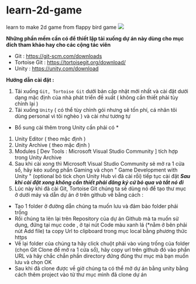# learn-2d-game 

learn to make 2d game from flappy bird game
![](https://scontent.fsgn5-14.fna.fbcdn.net/v/t1.15752-9/441443157_3614999768738770_2823607306850250601_n.jpg?_nc_cat=106&ccb=1-7&_nc_sid=5f2048&_nc_eui2=AeFVtDvDuOGHqtXL9PweW6YidOKMQ6ucIAx04oxDq5wgDB8CLCFmeo1NJvu9KXTqktQQDY88uOIoywRfR3X54QU0&_nc_ohc=glnn5Mp79i8Q7kNvgGSPOjb&_nc_ht=scontent.fsgn5-14.fna&oh=03_Q7cD1QG12FE8okybwMxyYavJ5KV8vgqQh1T9x7hulksVkBXNsA&oe=666BF027)

**Những phần mềm cần có để thiết lập tải xuống dự án này dùng cho mục đích tham khảo hay cho các cộng tác viên**
* Git : https://git-scm.com/downloads
* Tortoise Git : https://tortoisegit.org/download/
* Unity : https://unity.com/download

**Hướng dẫn cài đặt :**
1. Tải xuống `Git, Tortoise Git` dưới bản cập nhật mới nhất và cài đặt dưới dạng mặc định của nhà phát triển đề xuất 
( không cần thiết phải tùy chỉnh lại ) 
2. Tải xuống `Unity` ( có thể tùy chỉnh gói nhưng sẽ tốn phí, cá nhân tôi dùng personal vì tôi nghèo ) và cài như tương tự
* Bổ sung cài thêm trong Unity cần phải có *
1. Unity Editor ( theo mặc định )
2. Unity Archive ( theo mặc định )
3. Modules [ Dev Tools : Microsoft Visual Studio Community ] tích hợp trong Unity Archive
4. Sau khi cài xong thì Microsoft Visual Studio Community sẽ mở ra 1 cửa sổ, hãy kéo xuống phần Gaming và chọn " Game Development with Unity " (optional bỏ tick chọn Unity Hub vì đã cài rồi) tiếp tục cài đặt 
**_Sau khi cài đặt xong không cần thiết phải đăng ký cứ bỏ qua và tắt nó đi_**
3. Lúc này khi đã cài Git, Tortoise Git chúng ta sẽ dùng nó để tạo thư mục ở dưới máy và dẫn dự án ở trên github về bằng cách :
+ Tạo 1 folder ở đường dẫn chúng ta muốn lưu và đảm bảo folder phải trống
+ Rồi chúng ta lên lại trên Repository của dự án Github mà ta muốn sử dụng, đứng tại mục code , ở tại nút Code màu xanh lá (*nằm ở bên phải nút Add file) ta copy Url to clipboard trong mục local bằng phương thức https
+ Về lại folder của chúng ta hãy click chuột phải vào vùng trống của folder (chọn Git Clone để mở ra 1 cửa sổ), hãy copy url trên github đó vào phần URL và hãy chắc chắn phần directory đứng đúng thư mục mà bạn muốn lưu và chọn OK
+ Sau khi đã clone được về giờ chúng ta có thể mở dự án bằng unity bằng cách thêm project vào từ thư mục mình đã clone dự án
